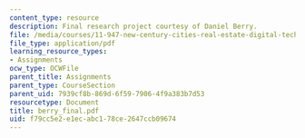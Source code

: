 ```yaml
---
content_type: resource
description: Final research project courtesy of Daniel Berry.
file: /media/courses/11-947-new-century-cities-real-estate-digital-technology-and-design-fall-2004/f79cc5e2e1ecabc178ce2647ccb09674_berry_final.pdf
file_type: application/pdf
learning_resource_types:
- Assignments
ocw_type: OCWFile
parent_title: Assignments
parent_type: CourseSection
parent_uid: 7939cf8b-869d-6f59-7906-4f9a383b7d53
resourcetype: Document
title: berry_final.pdf
uid: f79cc5e2-e1ec-abc1-78ce-2647ccb09674
---
```

